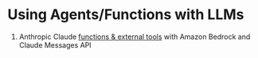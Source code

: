 # Using Agents/Functions with LLMs

1. Anthropic Claude [functions & external tools](https://docs.anthropic.com/claude/docs/functions-external-tools) with Amazon Bedrock and Claude Messages API
